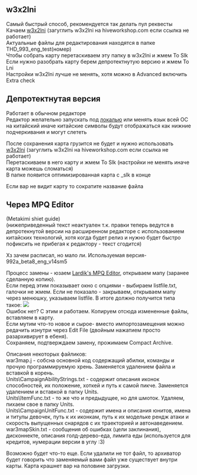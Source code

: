 ## w3x2lni

Самый быстрый способ, рекомендуется так делать пул реквесты  
Качаем [w3x2lni](https://www.hiveworkshop.com/threads/w3x2lni-v2-7-2.305201/) (загуглить w3x2lni на hiveworkshop.com если ссылка не работает)  
Актуальные файлы для редактирования находятся в папке THD_993_eng_test(номер)  
Чтобы собрать карту перетаскиваем эту папку в w3x2lni и жмем To Slk  
Если нужно разобрать карту берем депротектнутую версию и жмем To Lni  
Настройки w3x2lni лучше не менять, хотя можно в Advanced включить Extra check

## Депротектнутая версия

Работает в обычном редакторе  
Редактор желательно запускать под [локалью](https://github.com/xupefei/Locale-Emulator/releases) или менять язык всей ОС на китайский иначе китайские символы будут отображаться как нижние подчеркивания и могут слететь

После сохранения карта грузится не будет и нужно использовать [w3x2lni](https://www.hiveworkshop.com/threads/w3x2lni-v2-7-2.305201/) (загуглить w3x2lni на hiveworkshop.com если ссылка не работает)  
Перетаскиваем в него карту и жмем To Slk (настройки не менять иначе карта можешь сломаться)  
В папке появится оптимизированная карта с \_slk в конце

Если вар не видит карту то сократите название файла

## Через MPQ Editor

(Metakimi shiet guide)  
(нижеприведенный текст неактуален т.к. правки теперь ведутся в депротекнутой версии на расширенном редакторе с использованием китайских технологий, хотя когда будет релиз и нужно будет быстро пофиксить не прибегая к редактору - текст сгодится)

Хз зачем расписал, но мало ли. Используемая версия- 992a_beta8_eng_v14sm5

Процесс замены - юзаем [Lardik's MPQ Editor](http://www.zezula.net/download/mpqeditor_en.zip), открываем мапу (заранее сделанную копию).  
Если перед этим показывает окно с опциями - выбираем listfile.txt, галочки не жмем. Если не показало - закрываем, открываем мапу через менюшку, указываем listfile. В итоге должно получится типа такое: ![](https://cdn.discordapp.com/attachments/401022282832674818/588272708962353152/unknown.png)  
Ошибок нет? С этим и работаем. Копируем отсюда измененные файлы, вставляем в карту.  
Если мутим что-то новое и сырое- вместо импортозамещения можно редачить изнутри через Edit File (двойным нажатием просто разархивирует в ебеня).  
Сохраняем, подтверждаем замену, прожимаем Compact Archive.

Описания некоторых файликов:  
war3map.j - собсна основной код содержащий абилки, команды и прочую программируемую хрень. Заменяется удалением файла и вставкой в корень.  
Units\CampaignAbilityStrings.txt - содержит описания иконок способностей, их положение, хоткей и путь к самой пикче. Заменяется удалением и вставкой в папку Units.  
Units\ItemFunc.txt - то же что и предыдущее, но для шмоток. Удаляем, пихаем свое в папку Units.  
Units\CampaignUnitFunc.txt - содержит имена и описания юнитов, имена и титулы девочек, путь к их иконкам, путь к их модельке рендж атаки и скорость выпущенных снарядов с их траекторией и автонаведением.  
war3mapSkin.txt - сообщения об ошибках (цели заклинания), дисконнекте, описания голд-дерево-еда, лимита еды (используется для кредитов, нумерации версии в углу :3)

Возможно будет что-то еще. Если удалили не тот файл, то архиватор будет говорить что заменяемый вами файл уже существует внутри карты. Карта крашнет вар на половине загрузки.
